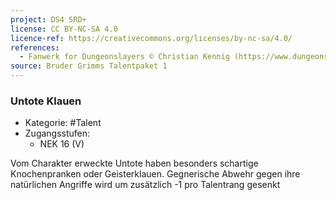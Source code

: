 ```yaml
---
project: DS4 SRD+
license: CC BY-NC-SA 4.0
licence-ref: https://creativecommons.org/licenses/by-nc-sa/4.0/
references: 
  - Fanwerk for Dungeonslayers © Christian Kennig (https://www.dungeonslayers.net/)
source: Bruder Grimms Talentpaket 1
---
```


### Untote Klauen

- Kategorie: #Talent
- Zugangsstufen:
  - NEK 16 (V)

Vom Charakter erweckte Untote haben besonders schartige Knochenpranken oder Geisterklauen. Gegnerische Abwehr gegen ihre natürlichen Angriffe wird um zusätzlich -1 pro Talentrang gesenkt

